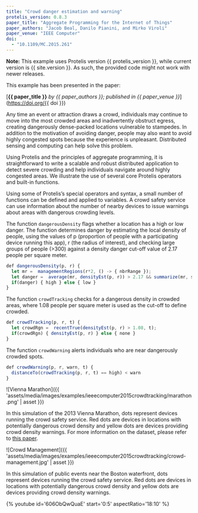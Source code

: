 ```yaml
---
title: "Crowd danger estimation and warning"
protelis_version: 0.8.3
paper_title: "Aggregate Programming for the Internet of Things"
paper_authors: "Jacob Beal, Danilo Pianini, and Mirko Viroli"
paper_venue: "IEEE Computer"
doi:
  - "10.1109/MC.2015.261"
---
```


**Note:** This example uses Protelis version {{ protelis_version }}, while current version is {{ site.version }}.
As such, the provided code might not work with newer releases.

This example has been presented in the paper:

[**{{ paper_title }}** *by {{ paper_authors }}; published in {{ paper_venue }}*](https://doi.org/{{ doi }})

Any time an event or attraction draws a crowd,
individuals may continue to move into the most crowded areas and inadvertently obstruct egress,
creating dangerously dense-packed locations vulnerable to stampedes.
In addition to the motivation of avoiding danger,
people may also want to avoid highly congested spots because the experience is unpleasant.
Distributed sensing and computing can help solve this problem.

Using Protelis and the principles of aggregate programming,
it is straightforward to write a scalable and robust distributed application to detect severe crowding and help individuals navigate around highly congested areas.
We illustrate the use of several core Protelis operators and built-in functions.

Using some of Protelis’s special operators and syntax, a small number of functions can be defined and applied to variables.
A crowd safety service can use information about the number of nearby devices to issue warnings about areas with dangerous crowding levels.

The function `dangerousDensity` flags whether a location has a high or low danger.
The function determines danger by estimating the local density of people,
using the values of p (proportion of people with a participating device running this app),
r (the radius of interest),
and checking large groups of people (>300) against a density danger cut-off value of 2.17 people per square meter.

```javascript
def dangerousDensity(p, r) {
  let mr =  managementRegions(r*2, () -> { nbrRange });
  let danger =  average(mr, densityEst(p, r)) > 2.17 && summarize(mr, sum, 1 / p, 0 ) > 300;
  if(danger) { high } else { low }
}
```

The function `crowdTracking` checks for a dangerous density in crowded areas, where 1.08 people per square meter is used as the cut-off to define crowded.

```javascript
def crowdTracking(p, r, t) {
  let crowdRgn =  recentTrue(densityEst(p, r) > 1.08, t);
  if(crowdRgn) { densityEst(p, r) } else { none }
}
```

The function `crowdWarning` alerts individuals who are near dangerously crowded spots.

```javascript
def crowdWarning(p, r, warn, t) {
  distanceTo(crowdTracking(p, r, t) == high) < warn
}
```

![Vienna Marathon]({{ 'assets/media/images/examples/ieeecomputer2015crowdtracking/marathon.png' | asset }})

In this simulation of the 2013 Vienna Marathon, dots represent devices running the crowd safety service.
Red dots are devices in locations with potentially dangerous crowd density and yellow dots are devices providing crowd density warnings.
For more information on the dataset, please refer to [this paper](https://doi.org/10.1007/978-3-319-03260-3_18).

![Crowd Management]({{ 'assets/media/images/examples/ieeecomputer2015crowdtracking/crowd-management.jpg' | asset }})

In this simulation of public events near the Boston waterfront, dots represent devices running the crowd safety service.
Red dots are devices in locations with potentially dangerous crowd density and yellow dots are devices providing crowd density warnings.

{% youtube id='606ObQwQuaE' start='0:5' aspectRatio='18:10' %}
